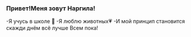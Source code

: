 ### Привет!Меня зовут Наргила!
-Я учусь в школе 🏫
-Я люблю животных💗
-И мой принцип становится скажди днём всё лучше
Всем пока!
